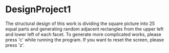# DesignProject1
The structural design of this work is dividing the square picture into 25 equal parts and generating random adjacent rectangles from the upper left and lower left of each facet.
To generate more complicated works, please press 'c' while running the program. If you want to reset the screen, please press 'z'.
